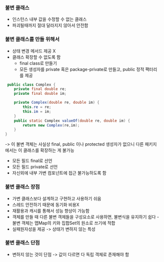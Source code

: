 ### 불변 클래스
- 인스턴스 내부 값을 수정할 수 없는 클래스
- 파괴될때까지 절대 달라지지 않아서 안전함

### 불변 클래스를 만들 위해서
- 상태 변경 메서드 제공 X
- 클래스 확장할 수 없도록 함
	- final class로 만들기
	- 모든 생성자를 private 혹은 package-private로 만들고, public 정적 팩터리를 제공
```java
 public class Complex {
    private final double re;
    private final double im;

    private Complex(double re, double im) {
        this.re = re;
        this.im = im;
    }
    public static Complex valueOf(double re, double im) {
        return new Complex(re,im);
    }
}
```
-> 이 불변 객체는 사실상 final,  public 이나 protected 생성자가 없으니 다른 패키지에서는 이 클래스를 확장하는 게 불가능

- 모든 필드 final로 선언
- 모든 필드 private로 선언
- 자신외에 내부 가변 컴포넌트에 접근 불가능하도록 함


### 불변 클래스 장점
- 가변 클래스보다 설계하고 구현하고 사용하기 쉬움
- 스레드 안전하기 때문에 동기화 비용X
- 재활용과 캐시를 통해서 성능 향상이 가능함
- 객체를 만들 때 다른 불변 객체들을 구성요소로 사용하면, 불변식을 유지하기 쉽다 - 불변 객체는 맵Map의 키와 집합Set의 원소로 쓰기에 적합
- 실패원자성을 제공 -> 상태가 변하지 않는 특성


### 불변 클래스 단점
- 변하지 않는 것이 단점 -> 값이 다르면 다 독립 객체로 존재해야 함
